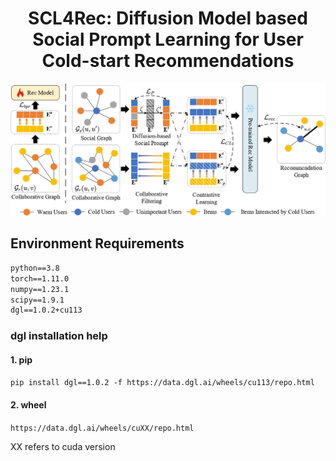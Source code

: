 <div align="center">
  <h1>SCL4Rec: Diffusion Model based Social Prompt Learning for User Cold-start Recommendations</h1>
</div>

<img src="./framework.jpg" />

## Environment Requirements

```txt
python==3.8
torch==1.11.0
numpy==1.23.1
scipy==1.9.1
dgl==1.0.2+cu113
```

### dgl installation help

#### 1. pip

`pip install dgl==1.0.2 -f https://data.dgl.ai/wheels/cu113/repo.html`

#### 2. wheel

`https://data.dgl.ai/wheels/cuXX/repo.html`

XX refers to cuda version
